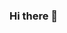 ### Hi there 👋

<!--
**Wiradhika6051/Wiradhika6051** is a ✨ _special_ ✨ repository because its `README.md` (this file) appears on your GitHub profile.

I'm Fawwaz Anugrah Wiradhika Dharmasatya.Currently studying in Bandung Institute of Technology(ITB) in thr faculty "School of Electrical Engineering and Informatics"(STEI).
I'm currently learning python and android application development.
I'm looking forward to meet many people and working on team while devloping my ability.

Linkedin:https://www.linkedin.com/in/fawwaz-anugrah-wiradhika-dharmasatya-45959b1b8/

